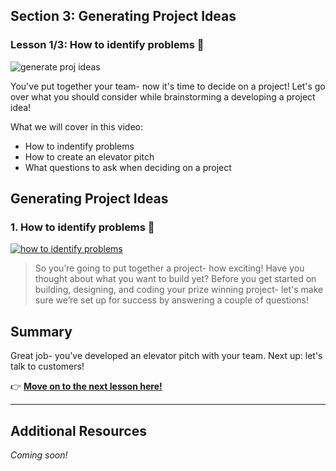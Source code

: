 
## Section 3: Generating Project Ideas
### Lesson 1/3:  How to identify problems 🤔

![generate proj ideas](https://user-images.githubusercontent.com/18564645/133836600-4e8a62f0-224e-45b2-bdd3-745b9579fdc6.png)


You've put together your team- now it's time to decide on a project! Let's go over what you should consider while brainstorming a developing a project idea!

What we will cover in this video: 

- How to indentify problems
- How to create an elevator pitch
- What questions to ask when deciding on a project

## Generating Project Ideas

### 1. How to identify problems 🤔

[![how to identify problems](https://user-images.githubusercontent.com/18564645/133838418-89989b4e-dd44-40ee-acc2-6cef96c6bb25.png)](https://youtu.be/L7Hyr-aU2hA "Generating Project Ideas: How to Identify Problems")

> So you’re going to put together a project- how exciting! Have you thought about what you want to build yet? Before you get started on building, designing, and coding your prize winning project- let's make sure we’re set up for success by answering a couple of questions!

## Summary

Great job- you've developed an elevator pitch with your team. Next up: let's talk to customers!

👉  [**Move on to the next lesson here!**](../2.Talking-to-Potential-Customers/README.md)

---

## Additional Resources
_Coming soon!_

